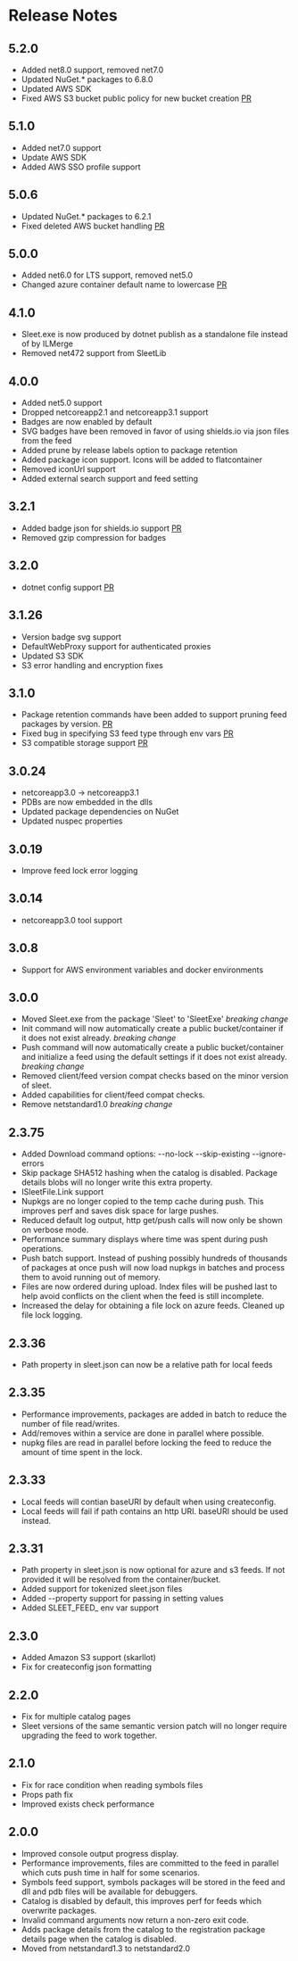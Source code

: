 # Release Notes

## 5.2.0
* Added net8.0 support, removed net7.0
* Updated NuGet.* packages to 6.8.0
* Updated AWS SDK
* Fixed AWS S3 bucket public policy for new bucket creation [PR](https://github.com/emgarten/Sleet/pull/181)

## 5.1.0
* Added net7.0 support
* Update AWS SDK
* Added AWS SSO profile support

## 5.0.6
* Updated NuGet.* packages to 6.2.1
* Fixed deleted AWS bucket handling [PR](https://github.com/emgarten/Sleet/pull/161)

## 5.0.0
* Added net6.0 for LTS support, removed net5.0
* Changed azure container default name to lowercase [PR](https://github.com/emgarten/Sleet/pull/156)

## 4.1.0
* Sleet.exe is now produced by dotnet publish as a standalone file instead of by ILMerge
* Removed net472 support from SleetLib

## 4.0.0
* Added net5.0 support
* Dropped netcoreapp2.1 and netcoreapp3.1 support
* Badges are now enabled by default
* SVG badges have been removed in favor of using shields.io via json files from the feed
* Added prune by release labels option to package retention
* Added package icon support. Icons will be added to flatcontainer
* Removed iconUrl support
* Added external search support and feed setting

## 3.2.1
* Added badge json for shields.io support [PR](https://github.com/emgarten/Sleet/pull/133)
* Removed gzip compression for badges

## 3.2.0
* dotnet config support [PR](https://github.com/emgarten/Sleet/pull/128)

## 3.1.26
* Version badge svg support
* DefaultWebProxy support for authenticated proxies
* Updated S3 SDK
* S3 error handling and encryption fixes

## 3.1.0
* Package retention commands have been added to support pruning feed packages by version. [PR](https://github.com/emgarten/Sleet/pull/110)
* Fixed bug in specifying S3 feed type through env vars [PR](https://github.com/emgarten/Sleet/pull/108)
* S3 compatible storage support [PR](https://github.com/emgarten/Sleet/pull/99)

## 3.0.24
* netcoreapp3.0 -> netcoreapp3.1
* PDBs are now embedded in the dlls
* Updated package dependencies on NuGet
* Updated nuspec properties

## 3.0.19
* Improve feed lock error logging

## 3.0.14
* netcoreapp3.0 tool support

## 3.0.8
* Support for AWS environment variables and docker environments

## 3.0.0
* Moved Sleet.exe from the package 'Sleet' to 'SleetExe' *breaking change*
* Init command will now automatically create a public bucket/container if it does not exist already. *breaking change*
* Push command will now automatically create a public bucket/container and initialize a feed using the default settings if it does not exist already. *breaking change*
* Removed client/feed version compat checks based on the minor version of sleet.
* Added capabilities for client/feed compat checks.
* Remove netstandard1.0 *breaking change*

## 2.3.75
* Added Download command options: --no-lock --skip-existing --ignore-errors
* Skip package SHA512 hashing when the catalog is disabled. Package details blobs will no longer write this extra property.
* ISleetFile.Link support
* Nupkgs are no longer copied to the temp cache during push. This improves perf and saves disk space for large pushes.
* Reduced default log output, http get/push calls will now only be shown on verbose mode.
* Performance summary displays where time was spent during push operations.
* Push batch support. Instead of pushing possibly hundreds of thousands of packages at once push will now load nupkgs in batches and process them to avoid running out of memory.
* Files are now ordered during upload. Index files will be pushed last to help avoid conflicts on the client when the feed is still incomplete.
* Increased the delay for obtaining a file lock on azure feeds. Cleaned up file lock logging.

## 2.3.36
* Path property in sleet.json can now be a relative path for local feeds

## 2.3.35
* Performance improvements, packages are added in batch to reduce the number of file read/writes.
* Add/removes within a service are done in parallel where possible.
* nupkg files are read in parallel before locking the feed to reduce the amount of time spent in the lock. 

## 2.3.33
* Local feeds will contian baseURI by default when using createconfig.
* Local feeds will fail if path contains an http URI. baseURI should be used instead.

## 2.3.31
* Path property in sleet.json is now optional for azure and s3 feeds. If not provided it will be resolved from the container/bucket.
* Added support for tokenized sleet.json files
* Added --property support for passing in setting values
* Added SLEET_FEED_ env var support

## 2.3.0
* Added Amazon S3 support (skarllot)
* Fix for createconfig json formatting

## 2.2.0
* Fix for multiple catalog pages
* Sleet versions of the same semantic version patch will no longer require upgrading the feed to work together.

## 2.1.0
* Fix for race condition when reading symbols files
* Props path fix
* Improved exists check performance

## 2.0.0
* Improved console output progress display.
* Performance improvements, files are committed to the feed in parallel which cuts push time in half for some scenarios.
* Symbols feed support, symbols packages will be stored in the feed and dll and pdb files will be available for debuggers.
* Catalog is disabled by default, this improves perf for feeds which overwrite packages.
* Invalid command arguments now return a non-zero exit code.
* Adds package details from the catalog to the registration package details page when the catalog is disabled.
* Moved from netstandard1.3 to netstandard2.0
